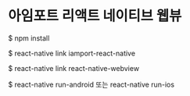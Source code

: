 # 아임포트 리액트 네이티브 웹뷰

$ npm install

$ react-native link iamport-react-native

$ react-native link react-native-webview

$ react-native run-android 또는 react-native run-ios
